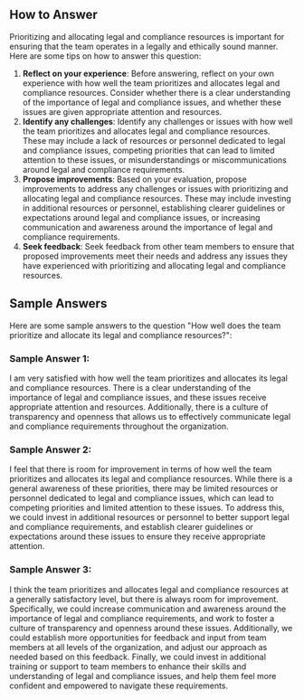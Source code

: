 

How to Answer
-------------

Prioritizing and allocating legal and compliance resources is important for ensuring that the team operates in a legally and ethically sound manner. Here are some tips on how to answer this question:

1. **Reflect on your experience**: Before answering, reflect on your own experience with how well the team prioritizes and allocates legal and compliance resources. Consider whether there is a clear understanding of the importance of legal and compliance issues, and whether these issues are given appropriate attention and resources.
2. **Identify any challenges**: Identify any challenges or issues with how well the team prioritizes and allocates legal and compliance resources. These may include a lack of resources or personnel dedicated to legal and compliance issues, competing priorities that can lead to limited attention to these issues, or misunderstandings or miscommunications around legal and compliance requirements.
3. **Propose improvements**: Based on your evaluation, propose improvements to address any challenges or issues with prioritizing and allocating legal and compliance resources. These may include investing in additional resources or personnel, establishing clearer guidelines or expectations around legal and compliance issues, or increasing communication and awareness around the importance of legal and compliance requirements.
4. **Seek feedback**: Seek feedback from other team members to ensure that proposed improvements meet their needs and address any issues they have experienced with prioritizing and allocating legal and compliance resources.

Sample Answers
--------------

Here are some sample answers to the question "How well does the team prioritize and allocate its legal and compliance resources?":

### Sample Answer 1:

I am very satisfied with how well the team prioritizes and allocates its legal and compliance resources. There is a clear understanding of the importance of legal and compliance issues, and these issues receive appropriate attention and resources. Additionally, there is a culture of transparency and openness that allows us to effectively communicate legal and compliance requirements throughout the organization.

### Sample Answer 2:

I feel that there is room for improvement in terms of how well the team prioritizes and allocates its legal and compliance resources. While there is a general awareness of these priorities, there may be limited resources or personnel dedicated to legal and compliance issues, which can lead to competing priorities and limited attention to these issues. To address this, we could invest in additional resources or personnel to better support legal and compliance requirements, and establish clearer guidelines or expectations around these issues to ensure they receive appropriate attention.

### Sample Answer 3:

I think the team prioritizes and allocates legal and compliance resources at a generally satisfactory level, but there is always room for improvement. Specifically, we could increase communication and awareness around the importance of legal and compliance requirements, and work to foster a culture of transparency and openness around these issues. Additionally, we could establish more opportunities for feedback and input from team members at all levels of the organization, and adjust our approach as needed based on this feedback. Finally, we could invest in additional training or support to team members to enhance their skills and understanding of legal and compliance issues, and help them feel more confident and empowered to navigate these requirements.
